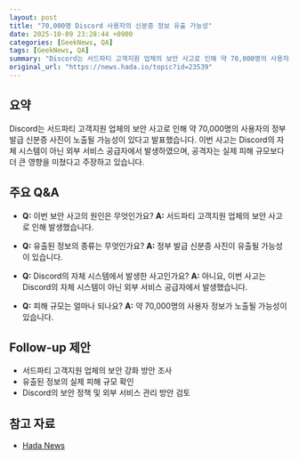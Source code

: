 ```yaml
---
layout: post
title: "70,000명 Discord 사용자의 신분증 정보 유출 가능성"
date: 2025-10-09 23:28:44 +0900
categories: [GeekNews, QA]
tags: [GeekNews, QA]
summary: "Discord는 서드파티 고객지원 업체의 보안 사고로 인해 약 70,000명의 사용자의 정부 발급 신분증 사진이 노출될 가능성이 있다고 발표했습니다. 이번 사고는 Discord의 자체 시스템이 아닌 외부 서비스 공급자에서 발생하였으며, 공격자는 실제 피해 규모보다 더 큰 영향을 미쳤다고 주장하고 있습니다."
original_url: "https://news.hada.io/topic?id=23539"
---
```


## 요약

Discord는 서드파티 고객지원 업체의 보안 사고로 인해 약 70,000명의 사용자의 정부 발급 신분증 사진이 노출될 가능성이 있다고 발표했습니다. 이번 사고는 Discord의 자체 시스템이 아닌 외부 서비스 공급자에서 발생하였으며, 공격자는 실제 피해 규모보다 더 큰 영향을 미쳤다고 주장하고 있습니다.

## 주요 Q&A

- **Q:** 이번 보안 사고의 원인은 무엇인가요?
  **A:** 서드파티 고객지원 업체의 보안 사고로 인해 발생했습니다.

- **Q:** 유출된 정보의 종류는 무엇인가요?
  **A:** 정부 발급 신분증 사진이 유출될 가능성이 있습니다.

- **Q:** Discord의 자체 시스템에서 발생한 사고인가요?
  **A:** 아니요, 이번 사고는 Discord의 자체 시스템이 아닌 외부 서비스 공급자에서 발생했습니다.

- **Q:** 피해 규모는 얼마나 되나요?
  **A:** 약 70,000명의 사용자 정보가 노출될 가능성이 있습니다.

## Follow-up 제안

- 서드파티 고객지원 업체의 보안 강화 방안 조사
- 유출된 정보의 실제 피해 규모 확인
- Discord의 보안 정책 및 외부 서비스 관리 방안 검토

## 참고 자료

- [Hada News](https://news.hada.io/topic?id=23539)
